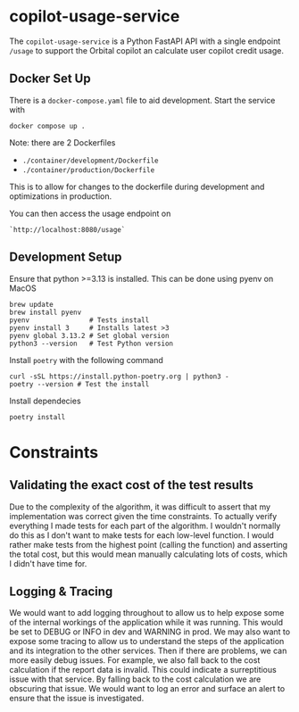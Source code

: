 # copilot-usage-service

The `copilot-usage-service` is a Python FastAPI API with a single endpoint `/usage` to support the Orbital copilot an calculate user copilot credit usage. 

## Docker Set Up
There is a `docker-compose.yaml` file to aid development.  Start the service with

```
docker compose up .
```

Note: there are 2 Dockerfiles
- `./container/development/Dockerfile`
- `./container/production/Dockerfile`

This is to allow for changes to the dockerfile during development and optimizations in production. 

You can then access the usage endpoint on 

```
`http://localhost:8080/usage`
```

## Development Setup

Ensure that python >=3.13 is installed.  This can be done using pyenv on MacOS

```
brew update
brew install pyenv
pyenv               # Tests install
pyenv install 3     # Installs latest >3
pyenv global 3.13.2 # Set global version
python3 --version   # Test Python version
```

Install `poetry` with the following command

```
curl -sSL https://install.python-poetry.org | python3 -
poetry --version # Test the install
```

Install dependecies

```
poetry install
```

# Constraints

## Validating the exact cost of the test results
Due to the complexity of the algorithm, it was difficult to assert that my implementation was correct given the time constraints. To actually verify everything I made tests for each part of the algorithm. I wouldn't normally do this as I don't want to make tests for each low-level function. I would rather make tests from the highest point (calling the function) and asserting the total cost, but this would mean manually calculating lots of costs, which I didn't have time for.

## Logging & Tracing
We would want to add logging throughout to allow us to help expose some of the internal workings of the application while it was running. This would be set to DEBUG or INFO in dev and WARNING in prod. We may also want to expose some tracing to allow us to understand the steps of the application and its integration to the other services. Then if there are problems, we can more easily debug issues.
For example, we also fall back to the cost calculation if the report data is invalid. This could indicate a surreptitious issue with that service. By falling back to the cost calculation we are obscuring that issue. We would want to log an error and surface an alert to ensure that the issue is investigated.
